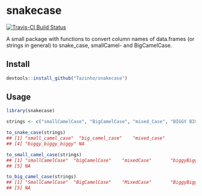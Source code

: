 snakecase
================

[![Travis-CI Build Status](https://travis-ci.org/Tazinho/snakecase.svg?branch=master)](https://travis-ci.org/Tazinho/snakecase)

A small package with functions to convert column names of data.frames (or strings in general) to snake\_case, smallCamel- and BigCamelCase.

Install
-------

``` r
devtools::install_github("Tazinho/snakecase")
```

Usage
-----

``` r
library(snakecase)

strings <- c("smallCamelCase", "BigCamelCase", "mixed_Case", "BIGGY BIGGY BIGGY", NA)

to_snake_case(strings)
## [1] "small_camel_case"  "big_camel_case"    "mixed_case"       
## [4] "biggy_biggy_biggy" NA

to_small_camel_case(strings)
## [1] "smallCamelCase"  "bigCamelCase"    "mixedCase"       "biggyBiggyBiggy"
## [5] NA

to_big_camel_case(strings)
## [1] "SmallCamelCase"  "BigCamelCase"    "MixedCase"       "BiggyBiggyBiggy"
## [5] NA
```
